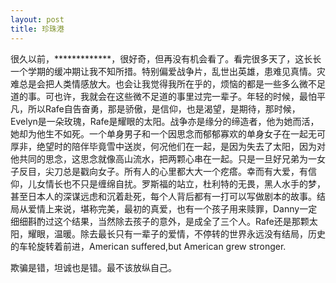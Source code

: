 ```yaml
---
layout: post
title: 珍珠港
---
```


很久以前，*************，很好奇，但再没有机会看了。看完很多天了，这长长一个学期的缓冲期让我不知所措。特别偏爱战争片，乱世出英雄，患难见真情。灾难总是会把人类情感放大。也会让我觉得我所在乎的，烦恼的都是一些多么微不足道的事。可也许，我就会在这些微不足道的事里过完一辈子。年轻的时候，最怕平凡，所以Rafe自告奋勇，那是骄傲，是信仰，也是渴望，是期待，那时候，Evelyn是一朵玫瑰，Rafe是耀眼的太阳。战争亦是缘分的缔造者，他为她而活，她却为他生不如死。一个单身男子和一个因思念而郁郁寡欢的单身女子在一起无可厚非，绝望时的陪伴毕竟雪中送炭，何况他们在一起，是因为失去了太阳，因为对他共同的思念，这思念就像高山流水，把两颗心串在一起。只是一旦好兄弟为一女子反目，尖刀总是戳向女子。所有人的心里都大大一个疙瘩。幸而有大爱，有信仰，儿女情长也不只是缠绵自扰。罗斯福的站立，杜利特的无畏，黑人水手的梦，甚至日本人的深谋远虑和沉着赴死，每个人背后都有一打可以写做剧本的故事。结局从爱情上来说，堪称完美，最初的真爱，也有一个孩子用来赎罪，Danny一定细细斟酌过这个结果，当然除去孩子的意外，是成全了三个人。Rafe还是那颗太阳，耀眼，温暖。除去最长只有一辈子的爱情，不停转的世界永远没有结局，历史的车轮旋转着前进，American suffered,but American grew stronger.

欺骗是错，坦诚也是错。最不该放纵自己。